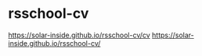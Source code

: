 # rsschool-cv
https://solar-inside.github.io/rsschool-cv/cv
https://solar-inside.github.io/rsschool-cv/
